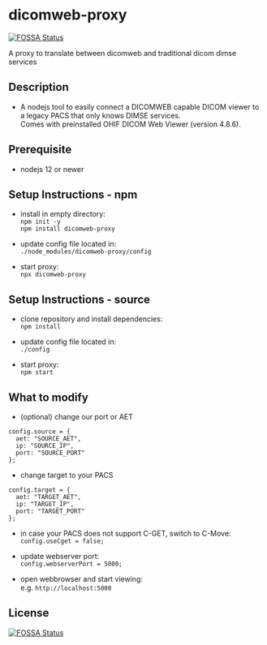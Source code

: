 # dicomweb-proxy
[![FOSSA Status](https://app.fossa.io/api/projects/git%2Bgithub.com%2Fknopkem%2Fdicomweb-proxy.svg?type=shield)](https://app.fossa.io/projects/git%2Bgithub.com%2Fknopkem%2Fdicomweb-proxy?ref=badge_shield)

A proxy to translate between dicomweb and traditional dicom dimse services

## Description
* A nodejs tool to easily connect a DICOMWEB capable DICOM viewer to a legacy PACS that only knows DIMSE services.  
Comes with preinstalled OHIF DICOM Web Viewer (version 4.8.6).

## Prerequisite

* nodejs 12 or newer

## Setup Instructions - npm

* install in empty directory:  
```npm init -y```  
```npm install dicomweb-proxy```

* update config file located in:  
```./node_modules/dicomweb-proxy/config```

* start proxy:  
```npx dicomweb-proxy```

## Setup Instructions - source

* clone repository and install dependencies:  
```npm install```

* update config file located in:  
```./config```

* start proxy:  
```npm start```

## What to modify
* (optional) change our port or AET 

```
config.source = {
  aet: "SOURCE_AET",
  ip: "SOURCE_IP",
  port: "SOURCE_PORT"
};
```

* change target to your PACS

```
config.target = {
  aet: "TARGET_AET",
  ip: "TARGET_IP",
  port: "TARGET_PORT"
};
```

* in case your PACS does not support C-GET, switch to C-Move:  
```config.useCget = false;```

* update webserver port:  
```config.webserverPort = 5000;```

* open webbrowser and start viewing:  
e.g. ```http://localhost:5000```

## License
[![FOSSA Status](https://app.fossa.io/api/projects/git%2Bgithub.com%2Fknopkem%2Fdicomweb-proxy.svg?type=large)](https://app.fossa.io/projects/git%2Bgithub.com%2Fknopkem%2Fdicomweb-proxy?ref=badge_large)
